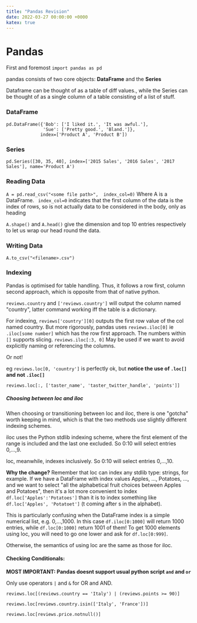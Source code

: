 ```yaml
---
title: "Pandas Revision"
date: 2022-03-27 00:00:00 +0000
katex: true
---
```



# Pandas

First and foremost `import pandas as pd`

pandas consists of two core objects: **DataFrame** and the **Series**

Dataframe can be thought of as a table of diff values., while the Series can be thought of as a single column of a table consisting of a list of stuff.

### DataFrame

```
pd.DataFrame({'Bob': ['I liked it.', 'It was awful.'], 
              'Sue': ['Pretty good.', 'Bland.']},
             index=['Product A', 'Product B'])
```

### Series

```
pd.Series([30, 35, 40], index=['2015 Sales', '2016 Sales', '2017 Sales'], name='Product A')
```

### Reading Data

`A = pd.read_csv("<some file path>",  index_col=0)`
  Where A is a DataFrame. ` index_col=0` indicates that the first column of the data is the index of rows, so is not actually data to be considered in the body, only as heading
  
`A.shape()` and `A.head()` give the dimension and top 10 entries respectively to let us wrap our head round the data.

### Writing Data

`A.to_csv("<filename>.csv")`

### Indexing

Pandas is optimised for table handling. Thus, it follows a row first, column second approach, which is opposite from that of native python.

`reviews.country` and `['reviews.country']` will output the column named "country", latter command working iff the table is a dictionary.


For indexing, `reviews['country'][0]` outputs the first row value of the col named country.
But more rigorously, pandas uses `reviews.iloc[0]` ie `.iloc[some number]` which has the row first approach. The numbers within `[]` supports slicing.
`reviews.iloc[:3, 0]` May be used if we want to avoid explicitly naming or referencing the columns.


Or not!


eg `reviews.loc[0, 'country']` is perfectly ok, but **notice the use of `.loc[]` and not `.iloc[]`**

`reviews.loc[:, ['taster_name', 'taster_twitter_handle', 'points']]`

##### Choosing between loc and iloc

When choosing or transitioning between loc and iloc, there is one "gotcha" worth keeping in mind, which is that the two methods use slightly different indexing schemes.

iloc uses the Python stdlib indexing scheme, where the first element of the range is included and the last one excluded. So 0:10 will select entries 0,...,9. 

loc, meanwhile, indexes inclusively. So 0:10 will select entries 0,...,10.

**Why the change?** Remember that loc can index any stdlib type: strings, for example. If we have a DataFrame with index values Apples, ..., Potatoes, ..., and we want to select "all the alphabetical fruit choices between Apples and Potatoes", then it's a lot more convenient to index `df.loc['Apples':'Potatoes']` than it is to index something like `df.loc['Apples', 'Potatoet']` (t coming after s in the alphabet).

This is particularly confusing when the DataFrame index is a simple numerical list, e.g. 0,...,1000. In this case `df.iloc[0:1000]` will return 1000 entries, while `df.loc[0:1000]` return 1001 of them! To get 1000 elements using loc, you will need to go one lower and ask for `df.loc[0:999]`.

Otherwise, the semantics of using loc are the same as those for iloc.

#### Checking Conditionals:

**MOST IMPORTANT: Pandas doesnt support usual python script `and` and `or`**

Only use operators `|` and  `&`  for OR and AND.

`reviews.loc[(reviews.country == 'Italy') | (reviews.points >= 90)]`

`reviews.loc[reviews.country.isin(['Italy', 'France'])]`

`reviews.loc[reviews.price.notnull()]`

